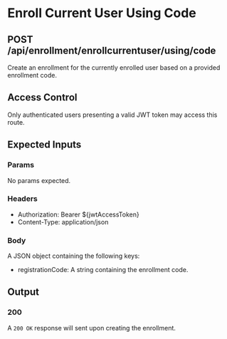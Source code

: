 # Enroll Current User Using Code

## POST /api/enrollment/enrollcurrentuser/using/code

Create an enrollment for the currently enrolled user based on a provided enrollment code.

## Access Control

Only authenticated users presenting a valid JWT token may access this route.

## Expected Inputs

### Params

No params expected.

### Headers

- Authorization: Bearer ${jwtAccessToken}
- Content-Type: application/json

### Body

A JSON object containing the following keys:

- registrationCode: A string containing the enrollment code.

## Output

### 200

A `200 OK` response will sent upon creating the enrollment.